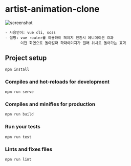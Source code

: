 # artist-animation-clone

![screenshot](./vue-artist-clone.gif)

````
- 사용언어: vue cli, scss
- 설명: vue router를 이용하여 페이지 전환시 에니메이션 효과
       이전 화면으로 돌아갈때 확대이미지가 원래 위치로 돌아가는 효과
````

## Project setup
```
npm install
```

### Compiles and hot-reloads for development
```
npm run serve
```

### Compiles and minifies for production
```
npm run build
```

### Run your tests
```
npm run test
```

### Lints and fixes files
```
npm run lint
```


